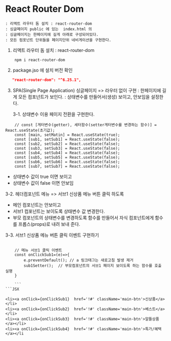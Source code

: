 # React Router Dom
    : 리액트 라우터 돔 설치 : react-router-dom 
    : 싱글페이지 public 에 있는  index.html 의
    : 싱글페이지는 한페이지에 길게 아래로 구성되어있다.
    : 모든 컴포넌트 단위들을 페이지단위 네비게이션을 구현한다.

1. 리액트 라우터 돔 설치 : react-router-dom 

```JS
    npm i react-router-dom

```

2. package.jso 에 설치 버전 확인

```JSON 
   "react-router-dom": "^6.25.1",

```

3. SPA(Single Page Application) 싱글페이지 => 라우터 없이 구현
    : 한페이지에 길게 모든 컴포넌트가 보인다.
    : 상태변수를 만들어서(생성) 보이고, 안보임을 설정한다.

    3-1.  상태변수 이용 페이지 전환을 구현한다.
```JS
    // const [게터변수(getter), 세터함수(setter게터변수를 변경하는 함수)] = React.useState(초기값);
    const [main, setMatin] = React.useState(true);
    const [sub1, setSub1] = React.useState(false);
    const [sub2, setSub2] = React.useState(false);
    const [sub3, setSub3] = React.useState(false);
    const [sub4, setSub4] = React.useState(false);
    const [sub5, setSub5] = React.useState(false);
    const [sub6, setSub6] = React.useState(false);
    const [sub7, setSub7] = React.useState(false);

```
   - 상태변수 값이 true 이면 보이고
   - 상태변수 값이 false 이면 안보임

  3-2. 헤더컴포넌트 메뉴 => 서브1 신상품 메뉴 버튼 클릭 하도록
  - 메인 컴포넌트는 안보이고
  - 서브1 컴포넌트는 보이도록 상태변수 값 변경한다.
  - 부모 컴포넌트의 상태변수를 변경하도록 함수를 만들어서 자식 컴포넌트에게
    함수를 프롭스(props)로 내려 보내 준다.

  3-3. 서브1 신상품 메뉴 버튼 클릭 이벤트 구현하기

```JS

    // 메뉴 서브1 클릭 이벤트
    const onClickSub1=(e)=>{
        e.preventDefault(); // a 링크태그는 새로고침 발생 제거
        sub1Setter();  // 부모컴포넌트의 서브1 페이지 보이도록 하는 함수를 호출 실행
    }

    ```
```JSX

<li><a onClick={onClickSub1}  href='!#' className='main-btn'>신상품</a></li>
<li><a onClick={onClickSub2}  href='!#' className='main-btn'>베스트</a></li>
<li><a onClick={onClickSub3}  href='!#' className='main-btn'>알뜰상품</a></li>
<li><a onClick={onClickSub4}  href='!#' className='main-btn'>특가/혜택</a></li

```


